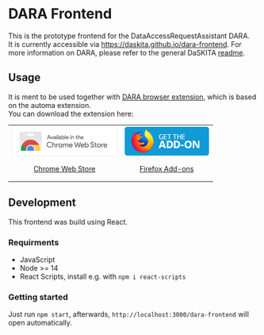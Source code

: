 # DARA Frontend

This is the prototype frontend for the DataAccessRequestAssistant DARA.  
It is currently accessible via https://daskita.github.io/dara-frontend.
For more information on DARA, please refer to the general DaSKITA [readme](https://github.com/DaSKITA).

## Usage
It is ment to be used together with [DARA browser extension](https://github.com/DaSKITA/dara-extension), which is based on the automa extension.  
You can download the extension here:

<table cellspacing="0" cellpadding="0">
  <tr>
    <td valign="center">
      <a align="center" href="https://chrome.google.com/webstore/detail/automa/heolgaalbnnelipfhbccbkdohecmaimo">
        <img height=60px src="src/assets/webstore.png" alt="Chrome web store" />
        <p align="center">Chrome Web Store</p>
      </a>
    </td>
    <td valign="center">
      <a href="https://addons.mozilla.org/en-US/firefox/addon/dara/">
        <img height=60px src="src/assets/ffaddons.png" alt="Firefox add-ons" />
        <p align="center">Firefox Add-ons</p>
      </a>
    </td>
  </tr>
</table>

## Development
This frontend was build using React.

### Requirments
- JavaScript 
- Node >= 14 
- React Scripts, install e.g. with ``npm i react-scripts``

### Getting started
Just run ``npm start``, afterwards, ``http://localhost:3000/dara-frontend`` will open automatically.
